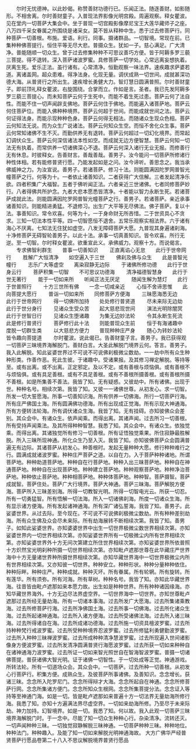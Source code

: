 <!-- { "loadSidebar": true } -->
　　尔时无忧德神。以此妙偈。称赞善财功德行已。乐闻正法。随逐善财。如影随形。不相舍离。尔时善财童子。入普现法界影像光明宫殿。周遍观察。释女瞿波。见在堂内一切菩萨大集会中。坐于普现一切宫殿影像摩尼宝王大莲华藏师子之座。八万四千采女眷属之所围绕是诸采女。莫不皆从释种中生。悉于过去修菩萨行。同种菩萨一切善根。布施。爱语。利行。同事。摄诸群品。一切智境。常现在前。已集种种佛菩提行。恒住平等无尽大悲。普摄众生。犹如一子。慈心满足。广大清净。普能随顺一切众生。曾于过去修集种种不可思议善巧方便。皆于阿耨多罗三藐三菩提。得不退转。深入菩萨诸波罗蜜。具修菩萨一切学处。心常远离妄想执着。厌离生死。爱乐正法。虽行诸有。心常清净。恒勤观察一味法界。速疾趣求萨婆若道。离诸盖网。超众患难。得净法身。化现无量。调伏成熟一切世间。成就甚深功德大海。从普贤行之所出生。速疾增长勇健大力。智灯慧日圆满普照。尔时善财童子。即前顶礼释女瞿波。右旋围绕。合掌而立。作如是言。圣者。我已先发阿耨多罗三藐三菩提心。而未知菩萨云何于生死中。而能不着生死过患。菩萨云何了法自性。而能不住一切声闻辟支佛地。菩萨云何住于佛地。而能遍入诸菩萨地。菩萨云何住菩萨位。而能入佛种种境界。菩萨云何超于世间。而能成就世间之法。菩萨云何证得法身。而能示现种种色身。菩萨云何得无相法。而随诸众生现众色相。菩萨云何知法无说。而为众生广说诸法。菩萨云何知众生空。而恒不舍化众生事。菩萨云何常知诸佛不生不灭。而勤供养无有退转。菩萨云何超过一切幻化境界。而常起幻调伏众生。菩萨云何深信诸法本性如空。而成就无边方便智慧。菩萨云何知一切法无有执着。而常供养一切诸佛深心不退。菩萨云何深入诸行无业无报。而修善行无有休息。时彼释女。告善财言。善哉善哉。善男子。汝今能问一切菩萨所修诸行种性体相。若有能修普贤行愿。乃能发起如是之问。汝今谛听。善思念之。我当承佛威神之力。为汝宣说。善男子。若诸菩萨。修习十法。则能圆满因陀罗网普智光幢菩萨之行。何等为十。一者依止诸善知识。二者获得广大信解。三者发起清净乐欲。四者积集广大福智。五者于佛听闻正法。六者亲近三世诸佛。七者同修菩萨妙行。八者得佛共所护念。九者大悲本愿悉皆清净。十者能以智力永断生死。若诸菩萨成就此法。则能圆满因陀罗网普智光幢菩萨之行。善男子。若诸菩萨。亲近承事诸善知识。则能精进勇猛。不退修习。出生广大平等无尽佛法。佛子菩萨。复以十法。事善知识。常令欢喜。何等为十。一于身命财无所吝惜。二于世资具心不贪求。三知一切法本性平等。四一切智愿恒不退舍。五常乐观察实相法界。六于诸有海心不厌离。七知法无住犹如虚空。八发无障碍菩萨大愿。九普现其身遍诸刹海。十净修菩萨无碍智轮善男子。以此十法。承事一切真善知识。皆令欢喜。所行无逆。至一切智。尔时释女瞿波。欲重宣此义。承佛威力。观察十方。而说偈言。
　　专求佛智利群生　　普事一切善知识
　　正直离谄心无怠　　此行于世帝网行
　　胜解广大恒清净　　如空遍入于三世
　　佛刹及佛与众生　　此是普智光幢行
　　志乐广大等虚空　　离染寂静无边际
　　于诸佛所修功德　　此行于世身云行
　　菩萨积集一切智　　不可思议功德海
　　清净福德智慧身　　此行于世无著行
　　能于一切如来所　　听闻正法无厌足
　　随闻生解为慧灯　　此行于世普照行
　　十方三世所有佛　　一念一切咸亲近
　　心恒不舍谛思惟　　此向菩提大愿行
　　普诣一切如来所　　同修菩萨方便海
　　三昧愿海悉无边　　此行于世帝网行
　　得一切佛所加持　　处处修行普贤道
　　尽未来际无边劫　　此行于世分身行
　　见诸众生受众苦　　起大慈悲现世间
　　演法光明除闇冥　　此行于世智日行
　　见诸众生堕诸趣　　为集无边妙法轮
　　令其永断生死流　　此是修行普贤行
　　菩萨修行此十法　　则能普现众生前
　　恒于有海诸趣中　　度脱一切群生类
　　以大慈悲方便力　　普现种种庄严身
　　随心为转妙法轮　　皆令趣向菩提道
　　尔时瞿波。说此偈已。告善财童子言。善男子。我已获得观一切菩萨三昧境界海解脱门。善财白言。大圣此解脱门境界云何。答言。善男子。我入此解脱。知此娑婆世界过不可说不可说佛刹极微尘数劫。一一劫中所有众生种种形类。作善作恶。死此生彼。于诸趣中。受诸果报。及其修习禅定解脱。等持等至。或有出离。或不出离。正定邪定。及以不定。或有善根与烦恼俱。或有善根不与烦恼俱。或有具足善根。或有不具足善根。或有不善根所摄善根。或有善根所摄不善根。如是所集善不善法。我皆了知。无有疑惑。又彼劫中。所有诸佛。出现于世。种种名号。相续次第。我皆了知。又彼一一诸佛世尊。从初发心。求一切智。所发一切大誓愿海。所事一切善知识海。所有供养一切佛海。所行一切菩萨行海。所有庄严佛国土海。所有圆满佛功德海。所有出现成正觉海。所有示现大神通海。所有方便转法轮海。所有调伏诸众生海。我皆了知。无有挂碍。亦知彼佛众会差别。其众会中。有诸众生。依声闻乘。而得出离。其诸声闻。过去所习一切善根。所有受持声闻乘法。及其所得种种智慧。我悉了知。其众会中。有诸众生。依独觉乘。而得出离。其诸独觉所有修习一切善根。所有证悟独觉乘果。所住寂静最胜解脱。所入三昧所现神通。所化众生乃至入灭。我皆了知。亦知彼佛菩萨众会圆满普遍无有边际。其诸菩萨从初发心。种善根时。发起无量种种大愿。修行种种难行之行。圆满成就诸波罗蜜。种种庄严菩萨之道。以自在力。入于菩萨种种诸地。所谓菩萨地。种种助道菩萨地。种种自在行菩萨地。种种入出三昧菩萨地。种种自在神通菩萨地。种种自在出现菩萨地。种种建立菩萨地。种种观察菩萨地。种种净治菩萨地。种种依止菩萨地。种种相菩萨地。种种体菩萨地。种种智。菩萨摄智。菩萨成就智。菩萨住处。菩萨广大行境界。菩萨大神通。菩萨三昧海。菩萨解脱方便海。菩萨所入三昧差别海。所得一切教智光明。所得一切智电光云。所获一切忍。所有一切勇猛智。所有悟解一切法海。所入一切诸佛刹海。所度一切诸众生海。所有显示诸方便海。所有发起诸神通海。所有深广诸弘誓海。我皆了知。善男子。此娑婆世界。从过去际。至今现在。不可说不可说佛刹极微尘数劫。所有种种差别劫海。所有众生佛及众会尽未来际。所有劫海展转不断相续次第。我皆了知。善男子。如知此娑婆世界。亦知婆婆世界中出生一切世界极微尘数世界相续次第。亦知娑婆世界内一切世界相续次第。亦知娑婆世界所有一切极微尘内所有世界相续次第。亦知娑婆世界外十方无间次第建立所住世界相续次第。亦知娑婆世界所依普照十方炽然宝光明刹种所摄一切世界相续次第。亦知毗卢遮那世尊在此华藏庄严世界海中十方无量诸世界种所摄世界相续次第。亦知华藏世界海中一切世界极微尘内所有世界相续次第。又亦知彼一切世界。种种安立。种种形状。种种分量种种依住。种种际畔。种种庄严。种种成就。种种灭坏。所有眷属。所有轮辋。所有旋转。所有莲华。所有须弥。所有河海。所有草树。种种名号。我皆了知。亦知此华藏世界海。往昔皆由毗卢遮那如来本愿力故。出生如是种种世界。所有种种诸因缘海。亦知华藏世界海外。十方无边尽法界虚空界。一切世界海中一切世界。亦知世尊毗卢遮那过去所经无量劫海。所有一切诸本事海。过去所发广大愿海。过去所集诸乘教海。过去所修菩萨行海。过去所净佛国土海。过去所事一切佛海。过去所化诸众生海。过去所起诸神通海。过去所入诸方便海。过去所受诸佛法海。过去所入诸三昧海。过去所得诸自在海。过去所成诸功德海。过去所施一切资具檀波罗蜜。过去所持种种梵行戒波罗蜜。过去所受种种境界忍波罗蜜。过去所修猛利勇健勤波罗蜜。过去所入种种三昧禅波罗蜜。过去所成种种清净慧波罗蜜。过去所现遍入世间诸影像身方便波罗蜜。过去所发清净圆满普贤行海愿波罗蜜。过去所获一切如来种种自在诸神通海力波罗蜜。过去所证一切如来智光照世自在智海智波罗蜜。普摄一切诸佛菩提。普获诸佛大智光明。证于诸佛一切智性。于一切处成等正觉。神通游戏。所转法轮。所有一切道场众会。其众会中。一切菩萨。过去所种一切善根。从初发心行菩萨行。积集方便。成熟众生。及彼菩萨所事诸佛。及善知识。念念增长。获诸三昧。念念所入陀罗尼门。念念所得辩才大海。念念所起自在神通。念念所修菩萨行网。念念所集诸方便门。念念所知众生根网。念念所集菩提分法。念念证入等持等至神通门海。如是一切。皆是毗卢遮那如来普遍十方一切法界无量劫海所修行海。我悉了知。亦知十方遍满法界尽虚空界。一切如来劫海所修。乃至尽于未来际劫。神力加持。幻智境界。如是一切。我悉了知。何以故。我入此观一切菩萨三昧境界海解脱门时。于一念中。尽能了知一切众生种种心行。杂染清净。流转还灭。一切声闻种种三昧。一切独觉寂静解脱三昧神通。一切菩萨种种三昧。种种地位。种种法门。种种趣入。及能了知一切如来解脱光明神通海故。
大方广佛华严经普贤菩萨行愿品卷第二十八入不思议解脱境界普贤行愿品

